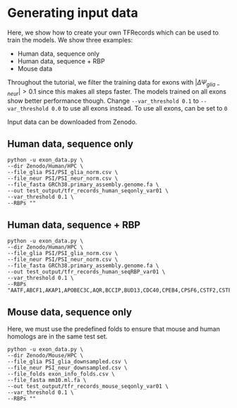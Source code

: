 # Generating input data

Here, we show how to create your own TFRecords which can be used to train the models. We show three examples:
- Human data, sequence only
- Human data, sequence + RBP
- Mouse data

Throughout the tutorial, we filter the training data for exons with $|\Delta\Psi_{glia-neur}|> 0.1$ since this makes all steps faster. The models trained on all exons show better performance though. Change `--var_threshold 0.1` to `--var_threshold 0.0` to use all exons instead.
To use all exons,  can be set to `0` 

Input data can be downloaded from Zenodo. 

## Human data, sequence only
```
python -u exon_data.py \
--dir Zenodo/Human/HPC \
--file_glia PSI/PSI_glia_norm.csv \
--file_neur PSI/PSI_neur_norm.csv \
--file_fasta GRCh38.primary_assembly.genome.fa \
--out test_output/tfr_records_human_seqonly_var01 \
--var_threshold 0.1 \
--RBPs ""
```
## Human data, sequence + RBP
```
python -u exon_data.py \
--dir Zenodo/Human/HPC \
--file_glia PSI/PSI_glia_norm.csv \
--file_neur PSI/PSI_neur_norm.csv \
--file_fasta GRCh38.primary_assembly.genome.fa \
--out test_output/tfr_records_human_seqRBP_var01 \
--var_threshold 0.1 \
--RBPs "AATF,ABCF1,AKAP1,APOBEC3C,AQR,BCCIP,BUD13,CDC40,CPEB4,CPSF6,CSTF2,CSTF2T,DDX21,DDX24,DDX3X,DDX42,DDX51,DDX52,DDX55,DDX6,DGCR8,DHX30,DKC1,DROSHA,EFTUD2,EIF3D,EIF3G,EIF3H,EIF4G2,EWSR1,EXOSC5,FAM120A,FASTKD2,FKBP4,FMR1,FXR1,FXR2,G3BP1,GEMIN5,GNL3,GPKOW,GRSF1,HLTF,HNRNPA1,HNRNPC,HNRNPL,HNRNPM,HNRNPU,HNRNPUL1,IGF2BP1,IGF2BP2,IGF2BP3,ILF3,KHDRBS1,KHSRP,LARP4,LARP7,LIN28B,LSM11,MATR3,METAP2,NCBP2,NIP7,NOL12,NOLC1,NONO,NSUN2,PABPC4,PABPN1,PCBP1,PCBP2,PPIG,PPIL4,PRPF4,PRPF8,PTBP1,PUM1,PUM2,PUS1,QKI,RBM15,RBM22,RBM5,RPS11,SAFB,SAFB2,SBDS,SERBP1,SF3A3,SF3B1,SF3B4,SLBP,SLTM,SMNDC1,SND1,SRSF1,SRSF7,SRSF9,SSB,STAU2,SUGP2,SUPV3L1,TAF15,TARDBP,TBRG4,TIA1,TIAL1,TRA2A,TROVE2,U2AF1,U2AF2,UCHL5,UTP18,UTP3,WDR3,WDR43,XPO5,YBX3,YWHAG,ZC3H11A,ZNF622,ZRANB2"
```

## Mouse data, sequence only
Here, we must use the predefined folds to ensure that mouse and human homologs are in the same test set.
```
python -u exon_data.py \
--dir Zenodo/Mouse/HPC \
--file_glia PSI_glia_downsampled.csv \
--file_neur PSI_neur_downsampled.csv \
--file_folds exon_info_folds.csv \
--file_fasta mm10.ml.fa \
--out test_output/tfr_records_mouse_seqonly_var01 \
--var_threshold 0.1 \
--RBPs ""
```
